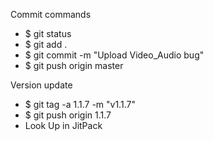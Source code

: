 Commit commands 

- $ git status
- $ git add .
- $ git commit -m "Upload Video_Audio bug"
- $ git push origin master

Version update

- $ git tag -a 1.1.7 -m "v1.1.7"
- $ git push origin 1.1.7
- Look Up  in JitPack


